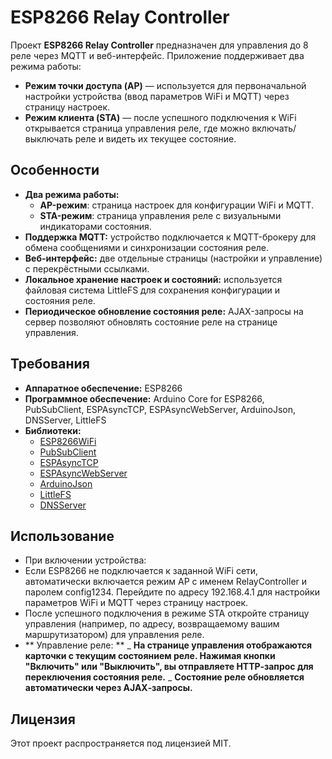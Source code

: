 # ESP8266 Relay Controller

Проект **ESP8266 Relay Controller** предназначен для управления до 8 реле через MQTT и веб-интерфейс. Приложение поддерживает два режима работы:

- **Режим точки доступа (AP)** — используется для первоначальной настройки устройства (ввод параметров WiFi и MQTT) через страницу настроек.
- **Режим клиента (STA)** — после успешного подключения к WiFi открывается страница управления реле, где можно включать/выключать реле и видеть их текущее состояние.

## Особенности

- **Два режима работы:**
  - **AP-режим**: страница настроек для конфигурации WiFi и MQTT.
  - **STA-режим**: страница управления реле с визуальными индикаторами состояния.
- **Поддержка MQTT:** устройство подключается к MQTT-брокеру для обмена сообщениями и синхронизации состояния реле.
- **Веб-интерфейс:** две отдельные страницы (настройки и управление) с перекрёстными ссылками.
- **Локальное хранение настроек и состояний:** используется файловая система LittleFS для сохранения конфигурации и состояния реле.
- **Периодическое обновление состояния реле:** AJAX-запросы на сервер позволяют обновлять состояние реле на странице управления.



## Требования

- **Аппаратное обеспечение:** ESP8266
- **Программное обеспечение:** Arduino Core for ESP8266, PubSubClient, ESPAsyncTCP, ESPAsyncWebServer, ArduinoJson, DNSServer, LittleFS
- **Библиотеки:**  
  - [ESP8266WiFi](https://github.com/esp8266/Arduino)
  - [PubSubClient](https://github.com/knolleary/pubsubclient)
  - [ESPAsyncTCP](https://github.com/me-no-dev/ESPAsyncTCP)
  - [ESPAsyncWebServer](https://github.com/me-no-dev/ESPAsyncWebServer)
  - [ArduinoJson](https://arduinojson.org/)
  - [LittleFS](https://github.com/earlephilhower/arduino-esp8266littlefs)
  - [DNSServer](https://github.com/esp8266/Arduino/tree/master/libraries/DNSServer)

## Использование
- При включении устройства:
- Если ESP8266 не подключается к заданной WiFi сети, автоматически включается режим AP с именем RelayController и паролем config1234. Перейдите по адресу 192.168.4.1 для настройки параметров WiFi и MQTT через страницу настроек.
- После успешного подключения в режиме STA откройте страницу управления (например, по адресу, возвращаемому вашим маршрутизатором) для управления реле.
- ** Управление реле: **
_ **На странице управления отображаются карточки с текущим состоянием реле. Нажимая кнопки "Включить" или "Выключить", вы отправляете HTTP‑запрос для переключения состояния реле.**
_ **Состояние реле обновляется автоматически через AJAX‑запросы.**
## Лицензия
Этот проект распространяется под лицензией MIT. 
